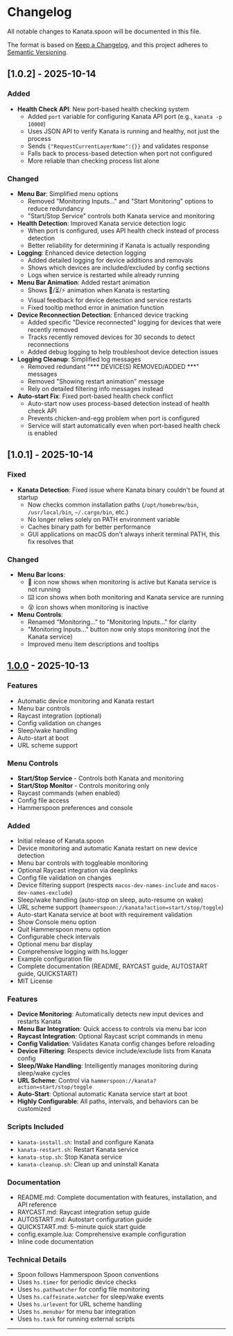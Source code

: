 # Changelog

All notable changes to Kanata.spoon will be documented in this file.

The format is based on [Keep a Changelog](https://keepachangelog.com/en/1.0.0/),
and this project adheres to [Semantic Versioning](https://semver.org/spec/v2.0.0.html).

## [1.0.2] - 2025-10-14

### Added
- **Health Check API**: New port-based health checking system
  - Added `port` variable for configuring Kanata API port (e.g., `kanata -p 10000`)
  - Uses JSON API to verify Kanata is running and healthy, not just the process
  - Sends `{"RequestCurrentLayerName":{}}` and validates response
  - Falls back to process-based detection when port not configured
  - More reliable than checking process list alone

### Changed
- **Menu Bar**: Simplified menu options
  - Removed "Monitoring Inputs..." and "Start Monitoring" options to reduce redundancy
  - "Start/Stop Service" controls both Kanata service and monitoring
- **Health Detection**: Improved Kanata service detection logic
  - When port is configured, uses API health check instead of process detection
  - Better reliability for determining if Kanata is actually responding
- **Logging**: Enhanced device detection logging
  - Added detailed logging for device additions and removals
  - Shows which devices are included/excluded by config sections
  - Logs when service is restarted while already running
- **Menu Bar Animation**: Added restart animation
  - Shows 🔄/⏳/⚡ animation when Kanata is restarting
  - Visual feedback for device detection and service restarts
  - Fixed tooltip method error in animation function
- **Device Reconnection Detection**: Enhanced device tracking
  - Added specific "Device reconnected" logging for devices that were recently removed
  - Tracks recently removed devices for 30 seconds to detect reconnections
  - Added debug logging to help troubleshoot device detection issues
- **Logging Cleanup**: Simplified log messages
  - Removed redundant "*** DEVICE(S) REMOVED/ADDED ***" messages
  - Removed "Showing restart animation" message
  - Rely on detailed filtering info messages instead
- **Auto-start Fix**: Fixed port-based health check conflict
  - Auto-start now uses process-based detection instead of health check API
  - Prevents chicken-and-egg problem when port is configured
  - Service will start automatically even when port-based health check is enabled

## [1.0.1] - 2025-10-14

### Fixed
- **Kanata Detection**: Fixed issue where Kanata binary couldn't be found at startup
  - Now checks common installation paths (`/opt/homebrew/bin`, `/usr/local/bin`, `~/.cargo/bin`, etc.)
  - No longer relies solely on PATH environment variable
  - Caches binary path for better performance
  - GUI applications on macOS don't always inherit terminal PATH, this fix resolves that

### Changed
- **Menu Bar Icons**: 
  - 🔎 icon now shows when monitoring is active but Kanata service is not running
  - ⌨️ icon shows when both monitoring and Kanata service are running
  - 😵️ icon shows when monitoring is inactive
- **Menu Controls**: 
  - Renamed "Monitoring..." to "Monitoring Inputs..." for clarity
  - "Monitoring Inputs..." button now only stops monitoring (not the Kanata service)
  - Improved menu item descriptions and tooltips

## [1.0.0] - 2025-10-13

### Features
- Automatic device monitoring and Kanata restart
- Menu bar controls
- Raycast integration (optional)
- Config validation on changes
- Sleep/wake handling
- Auto-start at boot
- URL scheme support

### Menu Controls
- **Start/Stop Service** - Controls both Kanata and monitoring
- **Start/Stop Monitor** - Controls monitoring only
- Raycast commands (when enabled)
- Config file access
- Hammerspoon preferences and console

### Added
- Initial release of Kanata.spoon
- Device monitoring and automatic Kanata restart on new device detection
- Menu bar controls with toggleable monitoring
- Optional Raycast integration via deeplinks
- Config file validation on changes
- Device filtering support (respects `macos-dev-names-include` and `macos-dev-names-exclude`)
- Sleep/wake handling (auto-stop on sleep, auto-resume on wake)
- URL scheme support (`hammerspoon://kanata?action=start/stop/toggle`)
- Auto-start Kanata service at boot with requirement validation
- Show Console menu option
- Quit Hammerspoon menu option
- Configurable check intervals
- Optional menu bar display
- Comprehensive logging with hs.logger
- Example configuration file
- Complete documentation (README, RAYCAST guide, AUTOSTART guide, QUICKSTART)
- MIT License

### Features
- **Device Monitoring**: Automatically detects new input devices and restarts Kanata
- **Menu Bar Integration**: Quick access to controls via menu bar icon
- **Raycast Integration**: Optional Raycast script commands in menu
- **Config Validation**: Validates Kanata config changes before reloading
- **Device Filtering**: Respects device include/exclude lists from Kanata config
- **Sleep/Wake Handling**: Intelligently manages monitoring during sleep/wake cycles
- **URL Scheme**: Control via `hammerspoon://kanata?action=start/stop/toggle`
- **Auto-Start**: Optional automatic Kanata service start at boot
- **Highly Configurable**: All paths, intervals, and behaviors can be customized

### Scripts Included
- `kanata-install.sh`: Install and configure Kanata
- `kanata-restart.sh`: Restart Kanata service
- `kanata-stop.sh`: Stop Kanata service
- `kanata-cleanup.sh`: Clean up and uninstall Kanata

### Documentation
- README.md: Complete documentation with features, installation, and API reference
- RAYCAST.md: Raycast integration setup guide
- AUTOSTART.md: Autostart configuration guide
- QUICKSTART.md: 5-minute quick start guide
- config.example.lua: Comprehensive example configuration
- Inline code documentation

### Technical Details
- Spoon follows Hammerspoon Spoon conventions
- Uses `hs.timer` for periodic device checks
- Uses `hs.pathwatcher` for config file monitoring
- Uses `hs.caffeinate.watcher` for sleep/wake events
- Uses `hs.urlevent` for URL scheme handling
- Uses `hs.menubar` for menu bar integration
- Uses `hs.task` for running external scripts

---

[1.0.0]: https://github.com/plasmadice/Kanata.spoon/releases/tag/v1.0.0
